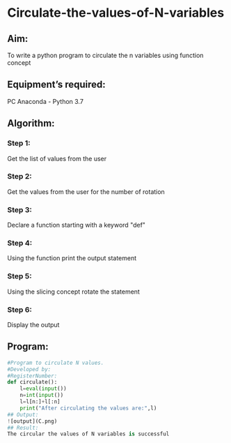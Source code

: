 # Circulate-the-values-of-N-variables
## Aim:
To write a python program to circulate the n variables using function concept
## Equipment’s required:
PC
Anaconda - Python 3.7
## Algorithm: 
### Step 1: 
Get the list of values from the user

### Step 2: 
Get the values from the user for the number of rotation

### Step 3: 
Declare a function starting with a keyword "def"

### Step 4: 
Using the function print the output statement

### Step 5: 
Using the slicing concept rotate the statement

### Step 6: 
Display the output

## Program:
```python
#Program to circulate N values.
#Developed by: 
#RegisterNumber:
def circulate():
    l=eval(input())
    n=int(input())
    l=l[n:]+l[:n]
    print("After circulating the values are:",l)
## Output:
![output](C.png)
## Result:
The circular the values of N variables is successful